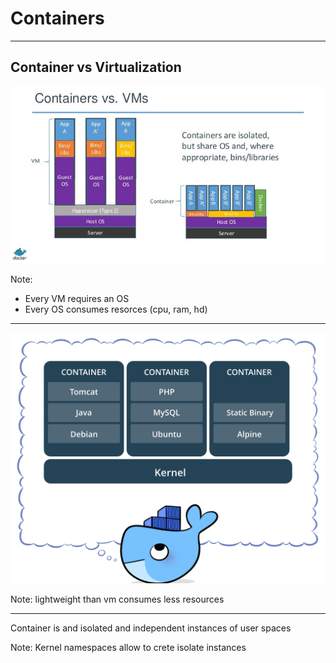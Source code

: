 # Containers

---
## Container vs Virtualization

![ContainerVsVirtualization](assets/image/containers-versus-virtual-machines-docker-inc-rightscale.jpg)

Note: 
- Every VM requires an OS
- Every OS consumes resorces (cpu, ram, hd)

--- 

![Container](assets/image/docker-container.png) 


Note: lightweight than vm consumes less resources

---

Container is and isolated and independent instances of user spaces

Note: Kernel namespaces allow to crete isolate instances 

